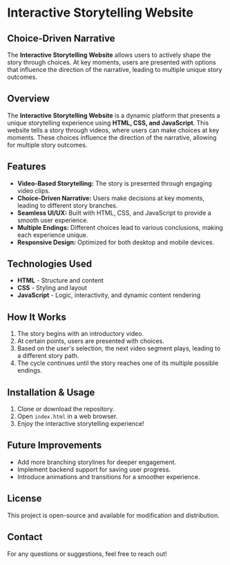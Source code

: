 # Interactive Storytelling Website

## Choice-Driven Narrative
The **Interactive Storytelling Website** allows users to actively shape the story through choices. At key moments, users are presented with options that influence the direction of the narrative, leading to multiple unique story outcomes.

## Overview
The **Interactive Storytelling Website** is a dynamic platform that presents a unique storytelling experience using **HTML, CSS, and JavaScript**. This website tells a story through videos, where users can make choices at key moments. These choices influence the direction of the narrative, allowing for multiple story outcomes.

## Features
- **Video-Based Storytelling:** The story is presented through engaging video clips.
- **Choice-Driven Narrative:** Users make decisions at key moments, leading to different story branches.
- **Seamless UI/UX:** Built with HTML, CSS, and JavaScript to provide a smooth user experience.
- **Multiple Endings:** Different choices lead to various conclusions, making each experience unique.
- **Responsive Design:** Optimized for both desktop and mobile devices.

## Technologies Used
- **HTML** - Structure and content
- **CSS** - Styling and layout
- **JavaScript** - Logic, interactivity, and dynamic content rendering

## How It Works
1. The story begins with an introductory video.
2. At certain points, users are presented with choices.
3. Based on the user's selection, the next video segment plays, leading to a different story path.
4. The cycle continues until the story reaches one of its multiple possible endings.

## Installation & Usage
1. Clone or download the repository.
2. Open `index.html` in a web browser.
3. Enjoy the interactive storytelling experience!

## Future Improvements
- Add more branching storylines for deeper engagement.
- Implement backend support for saving user progress.
- Introduce animations and transitions for a smoother experience.

## License
This project is open-source and available for modification and distribution.

## Contact
For any questions or suggestions, feel free to reach out!
